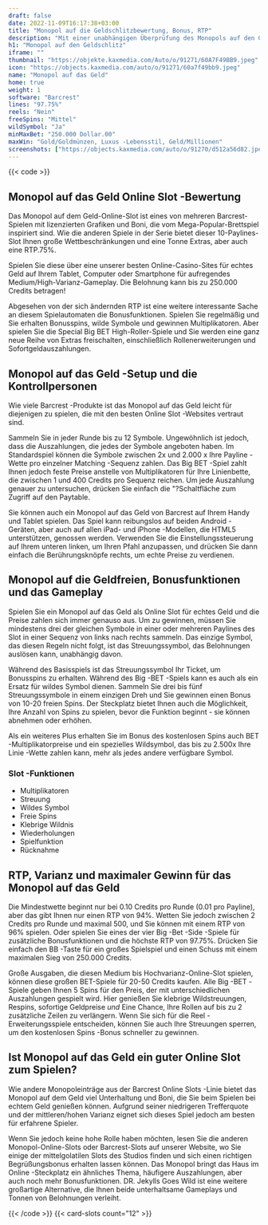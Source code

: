 ```yaml
---
draft: false
date: 2022-11-09T16:17:38+03:00
title: "Monopol auf die Geldschlitzbewertung, Bonus, RTP"
description: "Mit einer unabhängigen Überprüfung des Monopols auf den Geldschlitz von Barcrest können Sie kostenlos oder echtes Geld spielen und hier einen Bonus erhalten!"
h1: "Monopol auf den Geldschlitz"
iframe: ""
thumbnail: "https://objekte.kaxmedia.com/Auto/o/91271/60A7F49BB9.jpeg"
icon: "https://objects.kaxmedia.com/auto/o/91271/60a7f49bb9.jpeg"
name: "Monopol auf das Geld"
home: true
weight: 1
software: "Barcrest"
lines: "97.75%"
reels: "Nein"
freeSpins: "Mittel"
wildSymbol: "Ja"
minMaxBet: "250.000 Dollar.00"
maxWin: "Gold/Goldmünzen, Luxus -Lebensstil, Geld/Millionen"
screenshots: ["https://objects.kaxmedia.com/auto/o/91270/d512a56d82.jpeg"]
---
```


{{< code >}}<h2>Monopol auf das Geld Online Slot -Bewertung</h2><p>Das Monopol auf dem Geld-Online-Slot ist eines von mehreren Barcrest-Spielen mit lizenzierten Grafiken und Boni, die vom Mega-Popular-Brettspiel inspiriert sind. Wie die anderen Spiele in der Serie bietet dieser 10-Paylines-Slot Ihnen große Wettbeschränkungen und eine Tonne Extras, aber auch eine RTP.75%.</p><p>Spielen Sie diese über eine unserer besten Online-Casino-Sites für echtes Geld auf Ihrem Tablet, Computer oder Smartphone für aufregendes Medium/High-Varianz-Gameplay. Die Belohnung kann bis zu 250.000 Credits betragen!</p><p>Abgesehen von der sich ändernden RTP ist eine weitere interessante Sache an diesem Spielautomaten die Bonusfunktionen. Spielen Sie regelmäßig und Sie erhalten Bonusspins, wilde Symbole und gewinnen Multiplikatoren. Aber spielen Sie die Special Big BET High-Roller-Spiele und Sie werden eine ganz neue Reihe von Extras freischalten, einschließlich Rollenerweiterungen und Sofortgeldauszahlungen.</p><h2>Monopol auf das Geld -Setup und die Kontrollpersonen</h2><p>Wie viele Barcrest -Produkte ist das Monopol auf das Geld leicht für diejenigen zu spielen, die mit den besten Online Slot -Websites vertraut sind.</p><p>Sammeln Sie in jeder Runde bis zu 12 Symbole. Ungewöhnlich ist jedoch, dass die Auszahlungen, die jedes der Symbole angeboten haben. Im Standardspiel können die Symbole zwischen 2x und 2.000 x Ihre Payline -Wette pro einzelner Matching -Sequenz zahlen. Das Big BET -Spiel zahlt Ihnen jedoch feste Preise anstelle von Multiplikatoren für Ihre Linienbette, die zwischen 1 und 400 Credits pro Sequenz reichen. Um jede Auszahlung genauer zu untersuchen, drücken Sie einfach die "?Schaltfläche zum Zugriff auf den Paytable.</p><p>Sie können auch ein Monopol auf das Geld von Barcrest auf Ihrem Handy und Tablet spielen.  Das Spiel kann reibungslos auf beiden Android -Geräten, aber auch auf allen iPad- und iPhone -Modellen, die HTML5 unterstützen, genossen werden. Verwenden Sie die Einstellungssteuerung auf Ihrem unteren linken, um Ihren Pfahl anzupassen, und drücken Sie dann einfach die Berührungsknöpfe rechts, um echte Preise zu verdienen.</p><h2>Monopol auf die Geldfreien, Bonusfunktionen und das Gameplay</h2><p>Spielen Sie ein Monopol auf das Geld als Online Slot für echtes Geld und die Preise zahlen sich immer genauso aus. Um zu gewinnen, müssen Sie mindestens drei der gleichen Symbole in einer oder mehreren Paylines des Slot in einer Sequenz von links nach rechts sammeln. Das einzige Symbol, das diesen Regeln nicht folgt, ist das Streuungssymbol, das Belohnungen auslösen kann, unabhängig davon.</p><p>Während des Basisspiels ist das Streuungssymbol Ihr Ticket, um Bonusspins zu erhalten. Während des Big -BET -Spiels kann es auch als ein Ersatz für wildes Symbol dienen. Sammeln Sie drei bis fünf Streuungssymbole in einem einzigen Dreh und Sie gewinnen einen Bonus von 10-20 freien Spins. Der Steckplatz bietet Ihnen auch die Möglichkeit, Ihre Anzahl von Spins zu spielen, bevor die Funktion beginnt - sie können abnehmen oder erhöhen.</p><p>Als ein weiteres Plus erhalten Sie im Bonus des kostenlosen Spins auch BET -Multiplikatorpreise und ein spezielles Wildsymbol, das bis zu 2.500x Ihre Linie -Wette zahlen kann, mehr als jedes andere verfügbare Symbol.</p><h3>
Slot -Funktionen</h3><ul>
<li></span>
Multiplikatoren</li>
<li></span>
Streuung</li>
<li></span>
Wildes Symbol</li>
<li></span>
Freie Spins</li>
<li></span>
Klebrige Wildnis</li>
<li></span>
Wiederholungen</li>
<li></span>
Spielfunktion</li>
<li></span>
Rücknahme</li></ul><h2>RTP, Varianz und maximaler Gewinn für das Monopol auf das Geld</h2><p>Die Mindestwette beginnt nur bei 0.10 Credits pro Runde (0.01 pro Payline), aber das gibt Ihnen nur einen RTP von 94%. Wetten Sie jedoch zwischen 2 Credits pro Runde und maximal 500, und Sie können mit einem RTP von 96% spielen. Oder spielen Sie eines der vier Big -Bet -Side -Spiele für zusätzliche Bonusfunktionen und die höchste RTP von 97.75%. Drücken Sie einfach den BB -Taste für ein großes Spielspiel und einen Schuss mit einem maximalen Sieg von 250.000 Credits.</p><p>Große Ausgaben, die diesen Medium bis Hochvarianz-Online-Slot spielen, können diese großen BET-Spiele für 20-50 Credits kaufen. Alle Big -BET -Spiele geben Ihnen 5 Spins für den Preis, der mit unterschiedlichen Auszahlungen gespielt wird. Hier genießen Sie klebrige Wildstreuungen, Respins, sofortige Geldpreise <em>und</em> Eine Chance, Ihre Rollen auf bis zu 2 zusätzliche Zeilen zu verlängern. Wenn Sie sich für die Reel -Erweiterungsspiele entscheiden, können Sie auch Ihre Streuungen sperren, um den kostenlosen Spins -Bonus schneller zu gewinnen.</p><h2>Ist Monopol auf das Geld ein guter Online Slot zum Spielen?</h2><p>Wie andere Monopoleinträge aus der Barcrest Online Slots -Linie bietet das Monopol auf dem Geld viel Unterhaltung und Boni, die Sie beim Spielen bei echtem Geld genießen können. Aufgrund seiner niedrigeren Trefferquote und der mittleren/hohen Varianz eignet sich dieses Spiel jedoch am besten für erfahrene Spieler.</p><p>Wenn Sie jedoch keine hohe Rolle haben möchten, lesen Sie die anderen Monopol-Online-Slots oder Barcrest-Slots auf unserer Website, wo Sie einige der mittelgolatilen Slots des Studios finden und sich einen richtigen Begrüßungsbonus erhalten lassen können. Das Monopol bringt das Haus im Online -Steckplatz ein ähnliches Thema, häufigere Auszahlungen, aber auch noch mehr Bonusfunktionen. DR. Jekylls Goes Wild ist eine weitere großartige Alternative, die Ihnen beide unterhaltsame Gameplays und Tonnen von Belohnungen verleiht.</p>{{< /code >}}
 {{< card-slots count="12" >}}